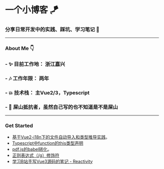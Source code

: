 # 一个小博客 🪁
### 分享日常开发中的实践、踩坑、学习笔记 💪

*** 

### About Me 👇

### - ✨ 目前工作地： 浙江嘉兴
### - 🎶 工作年限： 两年
### - 💥 技术栈： 主Vue2/3，Typescript
### - 🎉 屎山抵抗者，虽然自己写的也不知道是不是屎山

***

### Get Started

- [基于Vue2-i18n下的文件自动导入和类型推导实践](/share/i18n.md)。
- [Typescript中function的this类型声明](/share/ts-this.md)
- [pdf.js的babel转化](/bug/pdfjs.md)。  
- [正则表达式（/g）修饰符](/bug/regExp.md)
- [学习B站手写Vue3源码的笔记 - Reactivity](/vue/reactivity.md)

